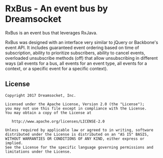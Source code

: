 RxBus - An event bus by Dreamsocket
=============================

RxBus is an event bus that leverages RxJava.

RxBus was designed with an interface very similar to jQuery or Backbone's event API. 
It includes guaranteed event ordering based on time of subscription, ability to prioritize subscribers, 
ability to cancel events, overloaded unsubscribe methods (off) that allow unsubscribing in different ways 
(all events for a bus, all events for an event type, all events for a context, or a specific event for a specific context). 


License
-------

    Copyright 2017 Dreamsocket, Inc.

    Licensed under the Apache License, Version 2.0 (the "License");
    you may not use this file except in compliance with the License.
    You may obtain a copy of the License at

       http://www.apache.org/licenses/LICENSE-2.0

    Unless required by applicable law or agreed to in writing, software
    distributed under the License is distributed on an "AS IS" BASIS,
    WITHOUT WARRANTIES OR CONDITIONS OF ANY KIND, either express or implied.
    See the License for the specific language governing permissions and
    limitations under the License.